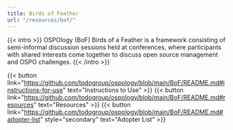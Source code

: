 ```yaml
---
title: Birds of Feather
url: "/resources/bof/"
---
```


{{< intro >}}
OSPOlogy (BoF) Birds of a Feather is a framework consisting of semi-informal discussion sessions held at conferences, where participants with shared interests come together to discuss open source management and OSPO challenges.
{{< /intro >}}

{{< button link="https://github.com/todogroup/ospology/blob/main/BoF/README.md#instructions-for-use" text="Instructions to Use" >}} {{< button link="https://github.com/todogroup/ospology/blob/main/BoF/README.md#resources" text="Resources" >}} {{< button link="https://github.com/todogroup/ospology/blob/main/BoF/README.md#adopter-list" style="secondary" text="Adopter List" >}}
